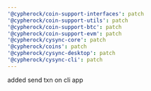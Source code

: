 ```yaml
---
'@cypherock/coin-support-interfaces': patch
'@cypherock/coin-support-utils': patch
'@cypherock/coin-support-btc': patch
'@cypherock/coin-support-evm': patch
'@cypherock/cysync-core': patch
'@cypherock/coins': patch
'@cypherock/cysync-desktop': patch
'@cypherock/cysync-cli': patch
---
```


added send txn on cli app
